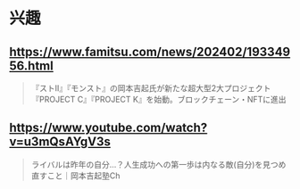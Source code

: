 # 兴趣

## https://www.famitsu.com/news/202402/19334956.html

> 『ストII』『モンスト』の岡本吉起氏が新たな超大型2大プロジェクト『PROJECT C』『PROJECT K』を始動。ブロックチェーン・NFTに進出

## https://www.youtube.com/watch?v=u3mQsAYgV3s

> ライバルは昨年の自分…？人生成功への第一歩は内なる敵(自分)を見つめ直すこと｜岡本吉起塾Ch
